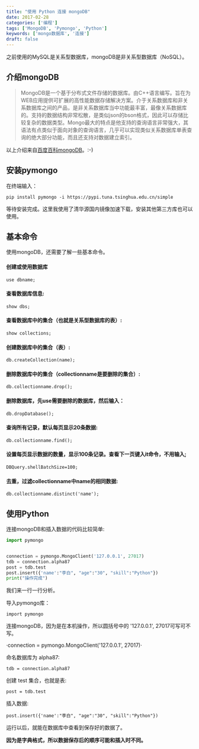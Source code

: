 ```yaml
---
title: "使用 Python 连接 mongoDB"
date: 2017-02-28
categories: ['编程']
tags: ['MongoDB', 'Pymongo', 'Python']
keywords: ['mongo数据库', '连接']
draft: false
---
```


之前使用的MySQL是关系型数据库，mongoDB是非关系型数据库（NoSQL）。

<!--more-->

## 介绍mongoDB

>MongoDB是一个基于分布式文件存储的数据库。由C++语言编写。旨在为WEB应用提供可扩展的高性能数据存储解决方案。介于关系数据库和非关系数据库之间的产品，是非关系数据库当中功能最丰富，最像关系数据库的。支持的数据结构非常松散，是类似json的bson格式，因此可以存储比较复杂的数据类型。Mongo最大的特点是他支持的查询语言非常强大，其语法有点类似于面向对象的查询语言，几乎可以实现类似关系数据库单表查询的绝大部分功能，而且还支持对数据建立索引。

以上介绍来自[百度百科mongoDB](http://baike.baidu.com/link?url=z8OHE7KbfYKiSxtk82Pj9Uvu22vcLHvnMmM5sgoEUPDCckS-tSku2oeknp3hOqgkQbx2UFvFs8sUXaVdaSt52q)。:-)

## 安装pymongo

在终端输入：

`pip install pymongo -i https://pypi.tuna.tsinghua.edu.cn/simple`

等待安装完成。这里我使用了清华源国内镜像加速下载，安装其他第三方库也可以使用。

## 基本命令

使用mongoDB，还需要了解一些基本命令。

#### 创建或使用数据库

`use dbname;` 

#### 查看数据库信息:

`show dbs;`

#### 查看数据库中的集合（也就是关系型数据库的表）:

`show collections;`

#### 创建数据库中的集合（表）:

`db.createCollection(name);`

#### 删除数据库中的集合（collectionname是要删除的集合）:

`db.collectionname.drop();`

#### 删除数据库，先use需要删除的数据库，然后输入：

`db.dropDatabase();`

#### 查询所有记录，默认每页显示20条数据:
`db.collectionname.find();`

#### 设置每页显示数据的数量，显示100条记录。查看下一页键入it命令，不用输入;

`DBQuery.shellBatchSize=100;`

#### 去重，过滤collectionname中name的相同数据:
`db.collectionname.distinct('name');`

## 使用Python

连接mongoDB和插入数据的代码比较简单:

```python
import pymongo


connection = pymongo.MongoClient('127.0.0.1', 27017)
tdb = connection.alpha87
post = tdb.test
post.insert({'name':"李白", "age":"30", "skill":"Python"})
print("操作完成")
```

我们来一行一行分析。

导入pymongo库：

`import pymongo`

连接mongoDB，因为是在本机操作，所以圆括号中的 '127.0.0.1', 27017可写可不写。

·connection = pymongo.MongoClient('127.0.0.1', 27017)·

命名数据库为 alpha87:

`tdb = connection.alpha87`

创建 test 集合，也就是表:

`post = tdb.test`

插入数据:

`post.insert({'name':"李白", "age":"30", "skill":"Python"})`

运行以后，就能在数据库中查看到保存好的数据了。

**因为是字典格式，所以数据保存后的顺序可能和插入时不同。**